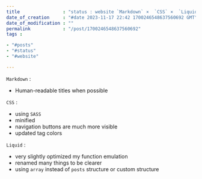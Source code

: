 ```yaml
---
title                : "status : website `Markdown` ×  `CSS` ×  `Liquid`"
date_of_creation     : "#date 2023-11-17 22:42 1700246548637560692 GMT"
date_of_modification : ""
permalink            : "/post/1700246548637560692"
tags :

- "#posts"
- "#status"
- "#website"

---
```


`Markdown` :
- Human-readable titles when possible

`CSS` :
- using `SASS`
- minified
- navigation buttons are much more visible
- updated tag colors

`Liquid` :
- very slightly optimized my function emulation
- renamed many things to be clearer
- using `array` instead of `posts` structure or custom structure

